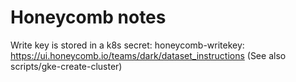Honeycomb notes
===============

Write key is stored in a k8s secret: honeycomb-writekey: https://ui.honeycomb.io/teams/dark/dataset_instructions (See also scripts/gke-create-cluster)
